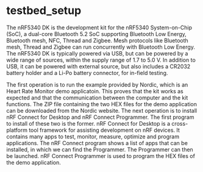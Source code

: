 # testbed_setup

The nRF5340 DK is the development kit for the nRF5340 System-on-Chip (SoC), a dual-core Bluetooth 5.2 SoC supporting Bluetooth Low Energy, Bluetooth mesh, NFC, Thread and Zigbee. Mesh protocols like Bluetooth mesh, Thread and Zigbee can run concurrently with Bluetooth Low Energy.
The nRF5340 DK is typically powered via USB, but can be powered by a wide range of sources, within the supply range of 1.7 to 5.0 V. In addition to USB, it can be powered with external source, but also includes a CR2032 battery holder and a Li-Po battery connector, for in-field testing.

The first operation is to run the example provided by Nordic, which is an Heart Rate Monitor demo applicatoin. This proves that the kit works as expected and that the communication between the computer and the kit functions. The ZIP file containing the two HEX files for the demo application can be downloaded from the Nordic website. 
The next operation is to install nRF Connect for Desktop and nRF Connect Programmer. 
The first program to install of these two is the former. nRF Connect for Desktop is a cross-platform tool framework for assisting development on nRF devices. It contains many apps to test, monitor, measure, optimize and program applications. The nRF Connect program shows a list of apps that can be installed, in which we can find the Programmer. The Programmer can then be launched. 
nRF Connect Programmer is used to program the HEX files of the demo application. 
